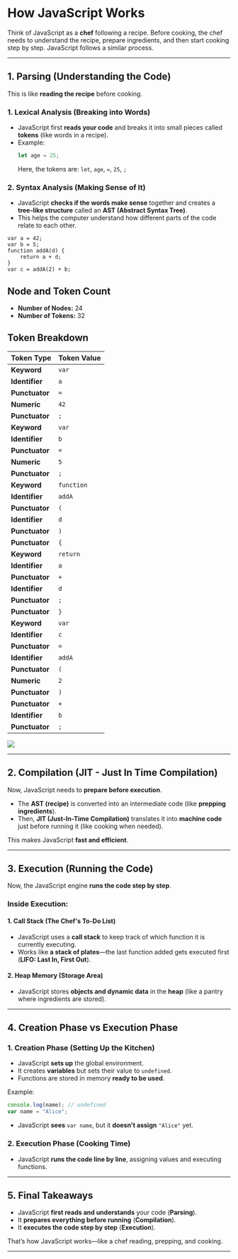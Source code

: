 # How JavaScript Works  

Think of JavaScript as a **chef** following a recipe. Before cooking, the chef needs to understand the recipe, prepare ingredients, and then start cooking step by step. JavaScript follows a similar process.  

---

## 1. Parsing (Understanding the Code)  

This is like **reading the recipe** before cooking.  

### 1. Lexical Analysis (Breaking into Words)  
- JavaScript first **reads your code** and breaks it into small pieces called **tokens** (like words in a recipe).  
- Example:  
  ```js
  let age = 25;
  ```
  Here, the tokens are: `let`, `age`, `=`, `25`, `;`  

### 2. Syntax Analysis (Making Sense of It)  
- JavaScript **checks if the words make sense** together and creates a **tree-like structure** called an **AST (Abstract Syntax Tree)**.  
- This helps the computer understand how different parts of the code relate to each other.  
```
var a = 42;
var b = 5;
function addA(d) {
    return a + d;
}
var c = addA(2) + b;
```

## Node and Token Count
- **Number of Nodes:** 24  
- **Number of Tokens:** 32  

## Token Breakdown
| Token Type   | Token Value    |
|-------------|---------------|
| **Keyword**  | `var`         |
| **Identifier** | `a`         |
| **Punctuator** | `=`        |
| **Numeric**  | `42`         |
| **Punctuator** | `;`        |
| **Keyword**  | `var`         |
| **Identifier** | `b`         |
| **Punctuator** | `=`        |
| **Numeric**  | `5`         |
| **Punctuator** | `;`        |
| **Keyword**  | `function`    |
| **Identifier** | `addA`      |
| **Punctuator** | `(`        |
| **Identifier** | `d`        |
| **Punctuator** | `)`        |
| **Punctuator** | `{`        |
| **Keyword**  | `return`      |
| **Identifier** | `a`        |
| **Punctuator** | `+`        |
| **Identifier** | `d`        |
| **Punctuator** | `;`        |
| **Punctuator** | `}`        |
| **Keyword**  | `var`         |
| **Identifier** | `c`        |
| **Punctuator** | `=`        |
| **Identifier** | `addA`      |
| **Punctuator** | `(`        |
| **Numeric**  | `2`         |
| **Punctuator** | `)`        |
| **Punctuator** | `+`        |
| **Identifier** | `b`        |
| **Punctuator** | `;`        |

<img src="../Ω_assets/images/ast.png">

---

## 2. Compilation (JIT - Just In Time Compilation)  

Now, JavaScript needs to **prepare before execution**.  

- The **AST (recipe)** is converted into an intermediate code (like **prepping ingredients**).  
- Then, **JIT (Just-In-Time Compilation)** translates it into **machine code** just before running it (like cooking when needed).  

This makes JavaScript **fast and efficient**.  

---

## 3. Execution (Running the Code)  

Now, the JavaScript engine **runs the code step by step**.  

### Inside Execution:  

#### 1. Call Stack (The Chef's To-Do List)  
- JavaScript uses a **call stack** to keep track of which function it is currently executing.  
- Works like **a stack of plates**—the last function added gets executed first (**LIFO: Last In, First Out**).  

#### 2. Heap Memory (Storage Area)  
- JavaScript stores **objects and dynamic data** in the **heap** (like a pantry where ingredients are stored).  

---

## 4. Creation Phase vs Execution Phase  

### 1. Creation Phase (Setting Up the Kitchen)  
- JavaScript **sets up** the global environment.  
- It creates **variables** but sets their value to `undefined`.  
- Functions are stored in memory **ready to be used**.  

Example:  
```js
console.log(name); // undefined
var name = "Alice";
```
- JavaScript **sees** `var name`, but it **doesn't assign** `"Alice"` yet.  

### 2. Execution Phase (Cooking Time)  
- JavaScript **runs the code line by line**, assigning values and executing functions.  

---

## 5. Final Takeaways  
- JavaScript **first reads and understands** your code (**Parsing**).  
- It **prepares everything before running** (**Compilation**).  
- It **executes the code step by step** (**Execution**).  

That’s how JavaScript works—like a chef reading, prepping, and cooking.

---